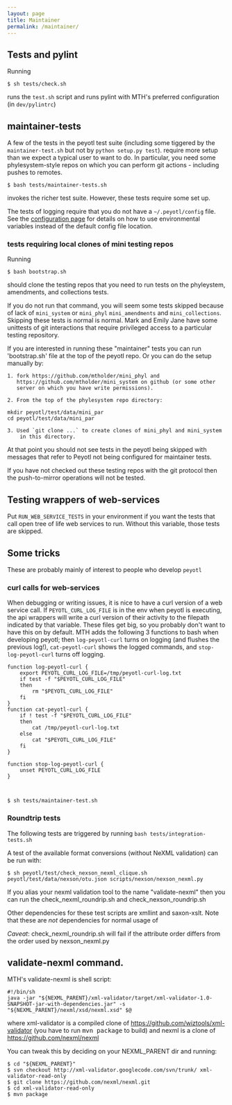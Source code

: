 ```yaml
---
layout: page
title: Maintainer
permalink: /maintainer/
---
```


## Tests and pylint
Running

    $ sh tests/check.sh

runs the `test.sh` script and runs pylint with MTH's preferred configuration (in `dev/pylintrc`)

## maintainer-tests
A few of the tests in the peyotl test suite (including some
tiggered by the `maintainer-test.sh` but not by `python setup.py test`).
require more setup than we expect a typical user to want to do.
In particular, you need some phylesystem-style repos on which you can
perform git actions - including pushes to remotes.

    $ bash tests/maintainer-tests.sh

invokes the richer test suite. However, these tests require some set up.

The tests of logging require that you do not have a `~/.peyotl/config` file. 
See the [configuration page](../configuration) for details on how to use environmental
variables instead of the default config file location.

### tests requiring local clones of mini testing repos
Running

    $ bash bootstrap.sh

should clone the testing repos that you need to run tests on the phyleystem, amendments,
and collections tests.

If you do not run that command, 
you will seem some tests skipped because of lack of `mini_system` or `mini_phyl`
`mini_amendments` and `mini_collections`. 
Skipping these tests is normal
is normal. Mark and Emily Jane have some unittests of git interactions that require
privileged access to a particular testing repository. 


If you are interested in running these "maintainer" tests you can run 'bootstrap.sh'
file at the top of the peyotl repo. Or you can do the setup manually by:

    1. fork https://github.com/mtholder/mini_phyl and
       https://github.com/mtholder/mini_system on github (or some other
       server on which you have write permissions).

    2. From the top of the phylesystem repo directory:
    
    mkdir peyotl/test/data/mini_par
    cd peyotl/test/data/mini_par

    3. Used `git clone ...` to create clones of mini_phyl and mini_system
        in this directory.

At that point you should not see tests in the peyotl being skipped
with messages that refer to Peyotl not being configured for maintainer tests.

If you have not checked out these testing repos with the git protocol
then the push-to-mirror operations will not be tested.

## Testing wrappers of web-services

Put `RUN_WEB_SERVICE_TESTS` in your environment if you want the 
tests that call open tree of life web services to run.
Without this variable, those tests are skipped.

## Some tricks 
These are probably mainly of interest to people who develop `peyotl`

### curl calls for web-services
When debugging or writing issues, it is nice to have a curl version of a web service
call. If `PEYOTL_CURL_LOG_FILE` is in the env when peyotl is executing, the api
wrappers will write a curl version of their activity to the filepath indicated by that
variable. These files get big, so you probably don't want to have this on by default.
MTH adds the following 3 functions to bash when developing peyotl; then `log-peyotl-curl`
turns on logging (and flushes the previous log!), `cat-peyotl-curl` shows the logged commands, and `stop-log-peyotl-curl` turns off logging.


    function log-peyotl-curl {
        export PEYOTL_CURL_LOG_FILE=/tmp/peyotl-curl-log.txt
        if test -f "$PEYOTL_CURL_LOG_FILE"
        then
            rm "$PEYOTL_CURL_LOG_FILE"
        fi
    }
    function cat-peyotl-curl {
        if ! test -f "$PEYOTL_CURL_LOG_FILE"
        then
            cat /tmp/peyotl-curl-log.txt
        else
            cat "$PEYOTL_CURL_LOG_FILE"
        fi
    }

    function stop-log-peyotl-curl {
        unset PEYOTL_CURL_LOG_FILE
    }



    $ sh tests/maintainer-test.sh



### Roundtrip tests
The following tests are triggered by running `bash tests/integration-tests.sh`

A test of the available format conversions (without NeXML validation) can be run with:

    $ sh peyotl/test/check_nexson_nexml_clique.sh peyotl/test/data/nexson/otu.json scripts/nexson/nexson_nexml.py

If you alias your nexml validation tool to the name "validate-nexml" then you can 
run the check_nexml_roundrip.sh and check_nexson_roundrip.sh

Other dependencies for these test scripts are xmllint and saxon-xslt. Note
that these are *not* dependencies for normal usage of 

*Caveat*: check_nexml_roundrip.sh will fail if the attribute order differs from the order used by nexson_nexml.py

## validate-nexml command.
MTH's validate-nexml is shell script:

    #!/bin/sh
    java -jar "${NEXML_PARENT}/xml-validator/target/xml-validator-1.0-SNAPSHOT-jar-with-dependencies.jar" -s "${NEXML_PARENT}/nexml/xsd/nexml.xsd" $@

where xml-validator is a compiled clone of <a href="https://github.com/wiztools/xml-validator">https://github.com/wiztools/xml-validator</a> (you have to run <tt>mvn package</tt> to build)
and nexml is a clone of https://github.com/nexml/nexml

You can tweak this by deciding on your NEXML_PARENT dir and running:

    $ cd "${NEXML_PARENT}"
    $ svn checkout http://xml-validator.googlecode.com/svn/trunk/ xml-validator-read-only
    $ git clone https://github.com/nexml/nexml.git
    $ cd xml-validator-read-only
    $ mvn package



